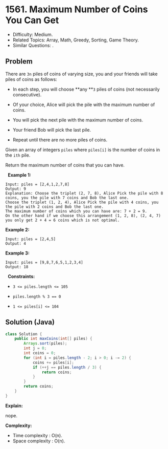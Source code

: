 # 1561. Maximum Number of Coins You Can Get

- Difficulty: Medium.
- Related Topics: Array, Math, Greedy, Sorting, Game Theory.
- Similar Questions: .

## Problem

There are ```3n``` piles of coins of varying size, you and your friends will take piles of coins as follows:


	
- In each step, you will choose **any **```3``` piles of coins (not necessarily consecutive).
	
- Of your choice, Alice will pick the pile with the maximum number of coins.
	
- You will pick the next pile with the maximum number of coins.
	
- Your friend Bob will pick the last pile.
	
- Repeat until there are no more piles of coins.


Given an array of integers ```piles``` where ```piles[i]``` is the number of coins in the ```ith``` pile.

Return the maximum number of coins that you can have.

 
**Example 1:**

```
Input: piles = [2,4,1,2,7,8]
Output: 9
Explanation: Choose the triplet (2, 7, 8), Alice Pick the pile with 8 coins, you the pile with 7 coins and Bob the last one.
Choose the triplet (1, 2, 4), Alice Pick the pile with 4 coins, you the pile with 2 coins and Bob the last one.
The maximum number of coins which you can have are: 7 + 2 = 9.
On the other hand if we choose this arrangement (1, 2, 8), (2, 4, 7) you only get 2 + 4 = 6 coins which is not optimal.
```

**Example 2:**

```
Input: piles = [2,4,5]
Output: 4
```

**Example 3:**

```
Input: piles = [9,8,7,6,5,1,2,3,4]
Output: 18
```

 
**Constraints:**


	
- ```3 <= piles.length <= 105```
	
- ```piles.length % 3 == 0```
	
- ```1 <= piles[i] <= 104```



## Solution (Java)

```java
class Solution {
    public int maxCoins(int[] piles) {
        Arrays.sort(piles);
        int j = 0;
        int coins = 0;
        for (int i = piles.length - 2; i > 0; i -= 2) {
            coins += piles[i];
            if (++j == piles.length / 3) {
                return coins;
            }
        }
        return coins;
    }
}
```

**Explain:**

nope.

**Complexity:**

* Time complexity : O(n).
* Space complexity : O(n).
